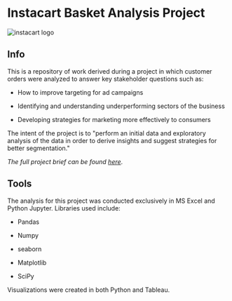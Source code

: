 # Instacart Basket Analysis Project

![instacart logo](https://www.instacart.com/company/wp-content/uploads/2022/03/03-Instacart-Logo-Kale-1.jpg)

## Info

This is a repository of work derived during a project in which customer orders were analyzed to answer key stakeholder questions such as:

- How to improve targeting for ad campaigns

- Identifying and understanding underperforming sectors of the business

- Developing strategies for marketing more effectively to consumers

The intent of the project is to "perform an initial data and exploratory analysis of the data in order to derive insights and suggest strategies for better segmentation."

_The full project brief can be found [here](https://images.careerfoundry.com/public/courses/data-immersion/A4/A4_Data_Immersion_Project_Brief.pdf)_.

## Tools

The analysis for this project was conducted exclusively in MS Excel and Python Jupyter. Libraries used include:

  - Pandas

  - Numpy

  - seaborn

  - Matplotlib

  - SciPy

Visualizations were created in both Python and Tableau.
